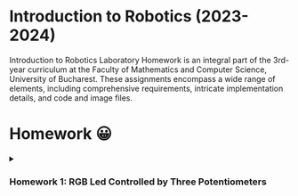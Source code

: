 # Introduction to Robotics (2023-2024)
Introduction to Robotics Laboratory Homework is an integral part of the 3rd-year curriculum at the Faculty of Mathematics and Computer Science, University of Bucharest. These assignments encompass a wide range of elements, including comprehensive requirements, intricate implementation details, and code and image files.
# Homework 😀
<details>
  <summary><h3>Homework 1: RGB Led Controlled by Three Potentiometers</h3></summary>
  <p>Task requirements: Control each channel (red, green, and blue) of an RGB led using three separate potentiometers.This control is achieved using digital electronics, where the Arduino reads the potentiometer values and then sends mapped values to control each of the pins linked to the LED.  </p>
</details>  

